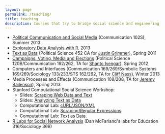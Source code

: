 ```yaml
---
layout: page
permalink: /teaching/
title: teaching
description: Courses that try to bridge social science and engineering, emphasizing the social implications of new technologies
---
```


- [Political Communication and Social Media](/assets/pdf/SYLLABUSPoliticalCommunicationSocialMedia.pdf)
    (Communication 102S), Summer 2013
- [Exploratory Data Analysis with R](https://www.udacity.com/course/data-analysis-with-r--ud651), 2013
- [Text as Data](/assets/pdf/TextasDataSyllabus.pdf) (Political
    Science 452 CA for [Justin Grimmer](http://www.justingrimmer.org/)),
    Spring 2011
- [Campaigns, Voting, Media and Elections](http://www.stanford.edu/class/polisci120b/) (Political Science 120B/Communication 162/262, TA for [Shanto Iyengar](http://politicalscience.stanford.edu/faculty/shanto-iyengar)), Spring 2012
- Computers and Interfaces (Communication 169/269/Symbolic Systems
    169/269/Sociology 133/233/STS 162/262, TA for [Cliff
    Nass](http://www.stanford.edu/~nass/)), Winter 2013
- Media Processes and Effects (Communication 108/208, TA for [Jeremy
    Bailenson](http://comm.stanford.edu/faculty-bailenson/)), Spring
    2013
- Stanford Computational Social Science Workshop:
    - Slides: [Scraping Web Data and Text](/assets/pdf/ScrapeNProc.pdf)
    - Slides: [Analyzing Text as Data](/assets/pdf/text2data.pdf)
    - Computational Lab: [cURL/JSON/XML](/assets/pdf/scripts/CurlJSONXML.R)
    - Computational Lab: [Scraping/Regular Expressions](/assets/pdf/scripts/RegexCurl.R)
    - Computational Lab: [Text as Data](/assets/pdf/scripts/Text2Data.R).
- [R Labs for Social Network Analysis](http://sna.stanford.edu/rlabs.php) (Dan McFarland's labs
    for Education 316/Sociology 369)
